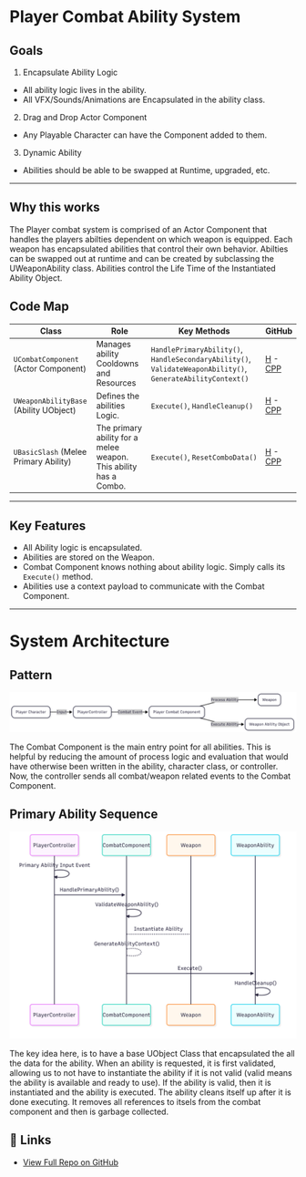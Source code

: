 ﻿# Player Combat Ability System

## Goals
1. Encapsulate Ability Logic
- All ability logic lives in the ability.
- All VFX/Sounds/Animations are Encapsulated in the ability class.
2. Drag and Drop Actor Component
- Any Playable Character can have the Component added to them.
3. Dynamic Ability
- Abilities should be able to be swapped at Runtime, upgraded, etc.
---

## Why this works
The Player combat system is comprised of an Actor Component that handles the players abilties dependent on which weapon is equipped.
Each weapon has encapsulated abilities that control their own behavior. Abilties can be swapped out at runtime and can be created by 
subclassing the UWeaponAbility class. Abilities control the Life Time of the Instantiated Ability Object.


## Code Map
<!-- blank line above! -->

| Class                                 | Role                                                              | Key Methods                                                                                                 | GitHub                                                                                                                                                                                                                                                       |
|---------------------------------------|-------------------------------------------------------------------|-------------------------------------------------------------------------------------------------------------|--------------------------------------------------------------------------------------------------------------------------------------------------------------------------------------------------------------------------------------------------------------|
| `UCombatComponent` (Actor Component)  | Manages ability Cooldowns and Resources                           | `HandlePrimaryAbility()`, `HandleSecondaryAbility()`, `ValidateWeaponAbility()`, `GenerateAbilityContext()` | [H](https://github.com/unrealrobin/timbermvp/blob/main/Source/timbermvp/Public/Components/Combat/CombatComponent.h) - [CPP](https://github.com/unrealrobin/timbermvp/blob/main/Source/timbermvp/Private/Components/Combat/CombatComponent.cpp)               |
| `UWeaponAbilityBase` (Ability UObject) | Defines the abilities Logic.                                      | `Execute()`, `HandleCleanup()`                                                                              | [H](https://github.com/unrealrobin/timbermvp/blob/main/Source/timbermvp/Public/Weapons/Abilities/WeaponAbilityBase.h) - [CPP](https://github.com/unrealrobin/timbermvp/blob/main/Source/timbermvp/Private/Weapons/Abilities/WeaponAbilityBase.cpp)           |
| `UBasicSlash` (Melee Primary Ability) | The primary ability for a melee weapon. This ability has a Combo. | `Execute()`, `ResetComboData()`                                                                             | [H](https://github.com/unrealrobin/timbermvp/blob/main/Source/timbermvp/Public/Weapons/Abilities/MeleeWeapon/BasicSlash.h) - [CPP](https://github.com/unrealrobin/timbermvp/blob/main/Source/timbermvp/Private/Weapons/Abilities/MeleeWeapon/BasicSlash.cpp) |

---

## Key Features
- All Ability logic is encapsulated.
- Abilities are stored on the Weapon.
- Combat Component knows nothing about ability logic. Simply calls its `Execute()` method.
- Abilities use a context payload to communicate with the Combat Component.

---
# System Architecture

## Pattern
![Pattern Image](./Images/CombatComponentPattern.png)

The Combat Component is the main entry point for all abilities. This is helpful by reducing the amount of process logic and evaluation that would have
otherwise been written in the ability, character class, or controller. Now, the controller sends all combat/weapon related events to the Combat Component.

## Primary Ability Sequence
![Ability Sequence](./Images/PrimaryAbilitySequence.png)

The key idea here, is to have a base UObject Class that encapsulated the all the data for the ability. When an ability is requested, it is first validated, allowing
us to not have to instantiate the ability if it is not valid (valid means the ability is available and ready to use). If the ability is valid, then it is
instantiated and the ability is executed. The ability cleans itself up after it is done executing. It removes all references to itsels from the combat component
and then is garbage collected.

## 🔗 Links
- [View Full Repo on GitHub](https://github.com/unrealrobin/timbermvp)